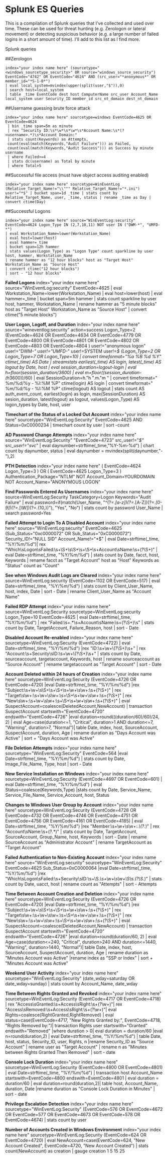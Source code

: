# Splunk ES Queries
This is a compilation of Splunk queries that I've collected and used over time. These can be used for threat hunting (e.g. Zerologon or lateral movement) or detecting suspicious behavior (e.g. a large number of failed logins in a short amount of time). I'll add to this list as I find more.

Splunk queries

##Zerologon
```
index="your index name here" (sourcetype="<windows_sourcetype_security>" OR source="windows_source_security") EventCode="4742" OR EventCode="4624" AND (src_user="*anonymous*" OR member_id="*S-1-0*")
| eval local_system=mvindex(upper(split(user,"$")),0)
| search host=local_system
| table _time EventCode dest host ComputerName src_user Account_Name local_system user Security_ID member_id src_nt_domain dest_nt_domain
```

##Username guessing brute force attack
```
index="your index name here" sourcetype=windows EventCode=4625 OR EventCode=4624 
 | bin _time span=5m as minute 
 | rex "Security ID:\s*\w*\s*\w*\s*Account Name:\s*(?<username>.*)\s*Account Domain:" 
 | stats count(Keywords) as Attempts,
 count(eval(match(Keywords,"Audit Failure"))) as Failed,
 count(eval(match(Keywords,"Audit Success"))) as Success by minute username
 | where Failed>=4
 | stats dc(username) as Total by minute 
 | where Total>5
 ```
 
##Successful file access (must have object access auditing enabled)
```
index="your index name here" sourcetype=WinEventLog (Relative_Target_Name!="\\""" Relative_Target_Name!="*.ini") user!="*$" | bucket span=1d _time | stats count by Relative_Target_Name, user, _time, status | rename _time as Day | convert ctime(Day)
```
 
##Successful Logons
```
index="your index name here" source="WinEventLog:security" EventCode=4624 Logon_Type IN (2,7,10,11) NOT user IN ("DWM-*", "UMFD-*")
| eval Workstation_Name=lower(Workstation_Name)
| eval host=lower(host)
| eval hammer=_time 
| bucket span=12h hammer 
| stats values(Logon_Type) as "Logon Type" count sparkline by user host, hammer, Workstation_Name
| rename hammer as "12 hour blocks" host as "Target Host" Workstation_Name as "Source Host"
| convert ctime("12 hour blocks")
| sort - "12 hour blocks"
```

**Failed Logons**
index="your index name here" source="WinEventLog:security" EventCode=4625
| eval Workstation_Name=lower(Workstation_Name)
| eval host=lower(host) 
| eval hammer=_time 
| bucket span=5m hammer 
| stats count sparkline by user host, hammer, Workstation_Name
| rename hammer as "5 minute blocks" host as "Target Host" Workstation_Name as "Source Host"
| convert ctime("5 minute blocks")

**User Logon, Logoff, and Duration**
index="your index name here" source="wineventlog:security" action=success Logon_Type=2 (EventCode=4624 OR EventCode=4634 OR EventCode=4779 OR EventCode=4800 OR EventCode=4801 OR EventCode=4802 OR EventCode=4803 OR EventCode=4804 ) user!="anonymous logon" user!="DWM-*" user!="UMFD-*" user!=SYSTEM user!=*$ (Logon_Type=2 OR Logon_Type=7 OR Logon_Type=10)
| convert timeformat="%a %B %d %Y" ctime(_time) AS Date 
| streamstats earliest(_time) AS login, latest(_time) AS logout by Date, host
| eval session_duration=logout-login 
| eval h=floor(session_duration/3600) 
| eval m=floor((session_duration-(h*3600))/60) 
| eval SessionDuration=h."h ".m."m " 
| convert timeformat=" %m/%d/%y - %I:%M %P" ctime(login) AS login 
| convert timeformat=" %m/%d/%y - %I:%M %P" ctime(logout) AS logout 
| stats count AS auth_event_count, earliest(login) as login, max(SessionDuration) AS sesion_duration, latest(logout) as logout, values(Logon_Type) AS logon_types by Date, host, user

**Timechart of the Status of a Locked Out Account**
index="your index name here" sourcetype="WinEventLog:Security" EventCode=4625 AND Status=0xC0000234 | timechart count by user | sort -count

**AD Password Change Attempts**
index="your index name here" source="WinEventLog:Security" "EventCode=4723" src_user!="*$" src_user!="_svc_*" | eval daynumber=strftime(_time,"%Y-%m-%d") | chart count by daynumber, status | eval daynumber = mvindex(split(daynumber,"-"),2)

**PTH Detection**
index="your index name here" ( EventCode=4624 Logon_Type=3 ) OR ( EventCode=4625 Logon_Type=3 ) Authentication_Package="NTLM" NOT Account_Domain=YOURDOMAIN NOT Account_Name="ANONYMOUS LOGON"

**Find Passwords Entered As Usernames**
index="your index name here" source=WinEventLog:Security TaskCategory=Logon Keywords="Audit Failure" | eval password=if(match(User_Name, "^(?=.*[a-z])(?=.*[A-Z])(?=.*[0-9])(?=.*[\W])(?=.{10,})"), "Yes", "No") | stats count by password User_Name | search password=Yes
 
 **Failed Attempt to Login To A Disabled Account**
index="your index name here" source="WinEventLog:security" EventCode=4625 (Sub_Status="0xc0000072" OR Sub_Status="0xC0000072") Security_ID!="NULL SID" Account_Name!="*$" | eval Date=strftime(_time, "%Y/%m/%d")| rex "Which\sLogon\sFailed:\s+\S+\s\S+\s+\S+\s+Account\sName:\s+(?<facct>\S+)" | eval Date=strftime(_time, "%Y/%m/%d") | stats count by Date, facct, host, Keywords | rename facct as "Target Account" host as "Host" Keywords as "Status" count as "Count"
 
**See when Windows Audit Logs are Cleared**
index="your index name here" source=WinEventLog:security (EventCode=1102 OR EventCode=517) | eval Date=strftime(_time, "%Y/%m/%d") | stats count by Client_User_Name, host, index, Date | sort - Date | rename Client_User_Name as "Account Name"

**Failed RDP Attempt**
index="your index name here" source=WinEventLog:Security sourcetype=WinEventLog:security Logon_Type=10 EventCode=4625 | eval Date=strftime(_time, "%Y/%m/%d") | rex "Failed:\s+.*\s+Account\sName:\s+(?<TargetAccount>\S+)\s" | stats count by Date, TargetAccount, Failure_Reason, host | sort - Date

**Disabled Account Re-enabled**
index="your index name here" sourcetype=WinEventLog:Security (EventCode=4722) | eval Date=strftime(_time, "%Y/%m/%d") |rex "ID:\s+\w+\\\(?<sourceaccount>\S+)\s+" | rex "Account:\s+Security\sID:\s+\w+\\\(?<targetaccount>\S+)\s+" | stats count by Date, sourceaccount, targetaccount, Keywords, host | rename sourceaccount as "Source Account" | rename targetaccount as "Target Account" | sort - Date

**Account Deleted within 24 hours of Creation**
index="your index name here" sourcetype=WinEventLog:Security (EventCode=4726 OR EventCode=4720) |eval Date=strftime(_time, "%Y/%m/%d") |rex "Subject:\s+\w+\s\S+\s+\S+\s+\w+\s\w+:\s+(?<SourceAccount>\S+)" | rex "Target\s\w+:\s+\w+\s\w+:\s+\S+\s+\w+\s\w+:\s+(?<DeletedAccount>\S+)" | rex "New\s\w+:\s+\w+\s\w+:\s+\S+\s+\w+\s\w+:\s+(?<NewAccount>\S+)" | eval SuspectAccount=coalesce(DeletedAccount,NewAccount) | transaction SuspectAccount startswith="EventCode=4720" endswith="EventCode=4726" |eval duration=round(((duration/60)/60)/24, 2) | eval Age=case(duration<=1, "Critical", duration>1 AND duration<=7, "Warning", duration>7, "Normal")| table Date, index, host, SourceAccount, SuspectAccount, duration, Age | rename duration as "Days Account was Active" | sort + "Days Account was Active"

**File Deletion Attempts**
index="your index name here" sourcetype="WinEventLog:Security" EventCode=564 |eval Date=strftime(_time, "%Y/%m/%d") | stats count by Date, Image_File_Name, Type, host | sort - Date

**New Service Installation on Windows**
index="your index name here" sourcetype=WinEventLog:Security (EventCode=4697 OR EventCode=601) | eval Date=strftime(_time, "%Y/%m/%d") | eval Status=coalesce(Keywords,Type) |stats count by Date, Service_Name, Service_File_Name, Service_Account, host, Status
 
 **Changes to Windows User Group by Account**
index="your index name here" sourcetype=WinEventLog:Security (EventCode=4728 OR EventCode=4732 OR EventCode=4746 OR EventCode=4751 OR EventCode=4756 OR EventCode=4161 OR EventCode=4185) | eval Date=strftime(_time, "%Y/%m/%d") |rex "Member:\s+\w+\s\w+:.*\\\(?<TargetAccount>.*)" | rex "Account\sName:\s+(?<SourceAccount>.*)" | stats count by Date, TargetAccount, SourceAccount, Group_Name, host, Keywords | sort - Date | rename SourceAccount as "Administrator Account" | rename TargetAccount as "Target Account"
 
**Failed Authentication to Non-Existing Account**
index="your index name here" source="WinEventLog:security" sourcetype="WinEventLog:Security" EventCode=4625 Sub_Status=0xC0000064 |eval Date=strftime(_time, "%Y/%m/%d") |rex "Which\sLogon\sFailed:\s+Security\sID:\s+\S.*\s+\w+\s\w+\S\s.(?<uacct>\S.*)" | stats count by Date, uacct, host | rename count as "Attempts" | sort - Attempts
  
**Time Between Account Creation and Deletion**
index="your index name here" sourcetype=WinEventLog:Security (EventCode=4726 OR EventCode=4720) |eval Date=strftime(_time, "%Y/%m/%d") |rex "Subject:\s+\w+\s\S+\s+\S+\s+\w+\s\w+:\s+(?<SourceAccount>\S+)" | rex "Target\s\w+:\s+\w+\s\w+:\s+\S+\s+\w+\s\w+:\s+(?<DeletedAccount>\S+)" | rex "New\s\w+:\s+\w+\s\w+:\s+\S+\s+\w+\s\w+:\s+(?<NewAccount>\S+)" | eval SuspectAccount=coalesce(DeletedAccount,NewAccount) | transaction SuspectAccount startswith="EventCode=4720" endswith="EventCode=4726" |eval duration=round(duration/60, 2) | eval Age=case(duration<=240, "Critical", duration>240 AND duration<=1440, "Warning", duration>1440, "Normal")| table Date, index, host, SourceAccount, SuspectAccount, duration, Age | rename duration as "Minutes Account was Active" |rename index as "SSP or Index" | sort + "Minutes Account was Active"

**Weekend User Activity**
index="your index name here" sourcetype="WinEventLog:Security" (date_wday=saturday OR date_wday=sunday) | stats count by Account_Name, date_wday

**Time Between Rights Granted and Revoked**
index="your index name here" sourcetype=WinEventLog:Security (EventCode=4717 OR EventCode=4718) | rex "Access\sGranted:\s+Access\sRight:\s+(?\w+)"| rex "Access\sRemoved:\s+Access\sRight:\s+(?\w+)"| eval Rights=coalesce(RightGranted,RightRemoved) | eval status=case(EventCode=4717, "New Rights Granted by:", EventCode=4718, "Rights Removed by:")| transaction Rights user startswith="Granted" endswith="Removed" |where duration > 0| eval duration = duration/60 |eval n=round(duration,2) | eval Date=strftime(_time, "%Y/%m/%d") | table Date, host, status, Security_ID, user, Rights, n |rename Security_ID as "Source Account" | rename user as "Target Account" | rename n as "Minutes between Rights Granted Then Removed" | sort - date

**Console Lock Duration**
index="your index name here" sourcetype=WinEventLog:Security (EventCode=4800 OR EventCode=4801) | eval Date=strftime(_time, "%Y/%m/%d") | transaction host Account_Name startswith=EventCode=4800 endswith=EventCode=4801 | eval duration = duration/60 | eval duration=round(duration,2)| table host, Account_Name, duration, Date |rename duration as "Console Lock Duration in Minutes" | sort - date

**Privilege Escalation Detection**
index="your index name here" sourcetype="WinEventLog:Security" (EventCode=576 OR EventCode=4672 OR EventCode=577 OR EventCode=4673 OR EventCode=578 OR EventCode=4674) | stats count by user

**Number of Accounts Created in Windows Environment**
index="your index name here" sourcetype=WinEventLog:Security (EventCode=624 OR EventCode=4720) | eval NewAccount=case(EventCode=624, "New Account Created", EventCode=4720, "New Account Created") | stats count(NewAccount) as creation | gauge creation 1 5 15 25
